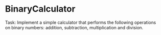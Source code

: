 # BinaryCalculator
Task: Implement a simple calculator that performs the following operations on binary numbers: addition, subtraction, multiplication and division. 
